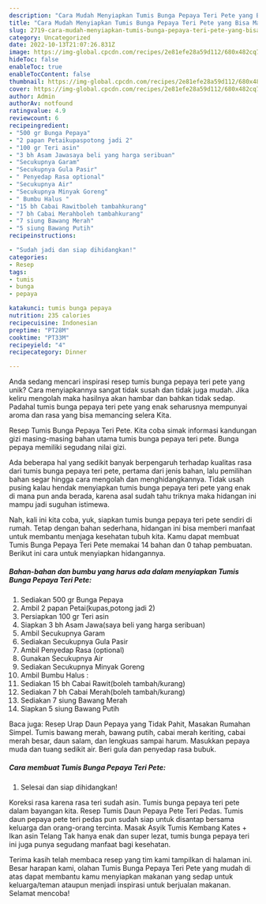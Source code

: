 ```yaml
---
description: "Cara Mudah Menyiapkan Tumis Bunga Pepaya Teri Pete yang Bisa Manjain Lidah"
title: "Cara Mudah Menyiapkan Tumis Bunga Pepaya Teri Pete yang Bisa Manjain Lidah"
slug: 2719-cara-mudah-menyiapkan-tumis-bunga-pepaya-teri-pete-yang-bisa-manjain-lidah
category: Uncategorized
date: 2022-10-13T21:07:26.831Z
image: https://img-global.cpcdn.com/recipes/2e81efe28a59d112/680x482cq70/tumis-bunga-pepaya-teri-pete-foto-resep-utama.jpg
hideToc: false
enableToc: true
enableTocContent: false
thumbnail: https://img-global.cpcdn.com/recipes/2e81efe28a59d112/680x482cq70/tumis-bunga-pepaya-teri-pete-foto-resep-utama.jpg
cover: https://img-global.cpcdn.com/recipes/2e81efe28a59d112/680x482cq70/tumis-bunga-pepaya-teri-pete-foto-resep-utama.jpg
author: Admin
authorAv: notfound
ratingvalue: 4.9
reviewcount: 6
recipeingredient:
- "500 gr Bunga Pepaya"
- "2 papan Petaikupaspotong jadi 2"
- "100 gr Teri asin"
- "3 bh Asam Jawasaya beli yang harga seribuan"
- "Secukupnya Garam"
- "Secukupnya Gula Pasir"
- " Penyedap Rasa optional"
- "Secukupnya Air"
- "Secukupnya Minyak Goreng"
- " Bumbu Halus "
- "15 bh Cabai Rawitboleh tambahkurang"
- "7 bh Cabai Merahboleh tambahkurang"
- "7 siung Bawang Merah"
- "5 siung Bawang Putih"
recipeinstructions:

- "Sudah jadi dan siap dihidangkan!"
categories:
- Resep
tags:
- tumis
- bunga
- pepaya

katakunci: tumis bunga pepaya 
nutrition: 235 calories
recipecuisine: Indonesian
preptime: "PT28M"
cooktime: "PT33M"
recipeyield: "4"
recipecategory: Dinner

---
```





Anda sedang mencari inspirasi resep tumis bunga pepaya teri pete yang unik? Cara menyiapkannya sangat tidak susah dan tidak juga mudah. Jika keliru mengolah maka hasilnya akan hambar dan bahkan tidak sedap. Padahal tumis bunga pepaya teri pete yang enak seharusnya mempunyai aroma dan rasa yang bisa memancing selera Kita.





Resep Tumis Bunga Pepaya Teri Pete. Kita coba simak informasi kandungan gizi masing-masing bahan utama tumis bunga pepaya teri pete. Bunga pepaya memiliki segudang nilai gizi.

Ada beberapa hal yang sedikit banyak berpengaruh terhadap kualitas rasa dari tumis bunga pepaya teri pete, pertama dari jenis bahan, lalu pemilihan bahan segar hingga cara mengolah dan menghidangkannya. Tidak usah pusing kalau hendak menyiapkan tumis bunga pepaya teri pete yang enak di mana pun anda berada, karena asal sudah tahu triknya maka hidangan ini mampu jadi suguhan istimewa.






Nah, kali ini kita coba, yuk, siapkan tumis bunga pepaya teri pete sendiri di rumah. Tetap dengan bahan sederhana, hidangan ini bisa memberi manfaat untuk membantu menjaga kesehatan tubuh kita. Kamu dapat membuat Tumis Bunga Pepaya Teri Pete memakai 14 bahan dan 0 tahap pembuatan. Berikut ini cara untuk menyiapkan hidangannya.

<!--inarticleads1-->

##### Bahan-bahan dan bumbu yang harus ada dalam menyiapkan Tumis Bunga Pepaya Teri Pete:

1. Sediakan 500 gr Bunga Pepaya
1. Ambil 2 papan Petai(kupas,potong jadi 2)
1. Persiapkan 100 gr Teri asin
1. Siapkan 3 bh Asam Jawa(saya beli yang harga seribuan)
1. Ambil Secukupnya Garam
1. Sediakan Secukupnya Gula Pasir
1. Ambil  Penyedap Rasa (optional)
1. Gunakan Secukupnya Air
1. Sediakan Secukupnya Minyak Goreng
1. Ambil  Bumbu Halus :
1. Sediakan 15 bh Cabai Rawit(boleh tambah/kurang)
1. Sediakan 7 bh Cabai Merah(boleh tambah/kurang)
1. Sediakan 7 siung Bawang Merah
1. Siapkan 5 siung Bawang Putih


Baca juga: Resep Urap Daun Pepaya yang Tidak Pahit, Masakan Rumahan Simpel. Tumis bawang merah, bawang putih, cabai merah keriting, cabai merah besar, daun salam, dan lengkuas sampai harum. Masukkan pepaya muda dan tuang sedikit air. Beri gula dan penyedap rasa bubuk. 

<!--inarticleads2-->

##### Cara membuat Tumis Bunga Pepaya Teri Pete:


1. Selesai dan siap dihidangkan!

Koreksi rasa karena rasa teri sudah asin. Tumis bunga pepaya teri pete dalam bayangan kita. Resep Tumis Daun Pepaya Pete Teri Pedas. Tumis daun pepaya pete teri pedas pun sudah siap untuk disantap bersama keluarga dan orang-orang tercinta. Masak Asyik Tumis Kembang Kates + Ikan asin Telang Tak hanya enak dan super lezat, tumis bunga pepaya teri ini juga punya segudang manfaat bagi kesehatan. 

Terima kasih telah membaca resep yang tim kami tampilkan di halaman ini. Besar harapan kami, olahan Tumis Bunga Pepaya Teri Pete yang mudah di atas dapat membantu kamu menyiapkan makanan yang sedap untuk keluarga/teman ataupun menjadi inspirasi untuk berjualan makanan. Selamat mencoba!
